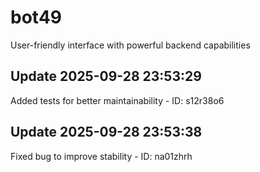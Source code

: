 # bot49
User-friendly interface with powerful backend capabilities

## Update 2025-09-28 23:53:29
Added tests for better maintainability - ID: s12r38o6


## Update 2025-09-28 23:53:38
Fixed bug to improve stability - ID: na01zhrh

